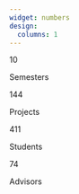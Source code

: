 ```yaml
---
widget: numbers
design:
  columns: 1
---
```


<div class="number-cards-container">
    <div class="number-card">
        <div class="metric-value">10</div>
        <p>Semesters</p>
    </div>
    <div class="number-card">
        <div class="metric-value">144</div>
        <p>Projects</p>
    </div>
    <div class="number-card">
        <div class="metric-value">411</div>
        <p>Students</p>
    </div>
    <div class="number-card">
        <div class="metric-value">74</div>
        <p>Advisors</p>
    </div>
</div>
